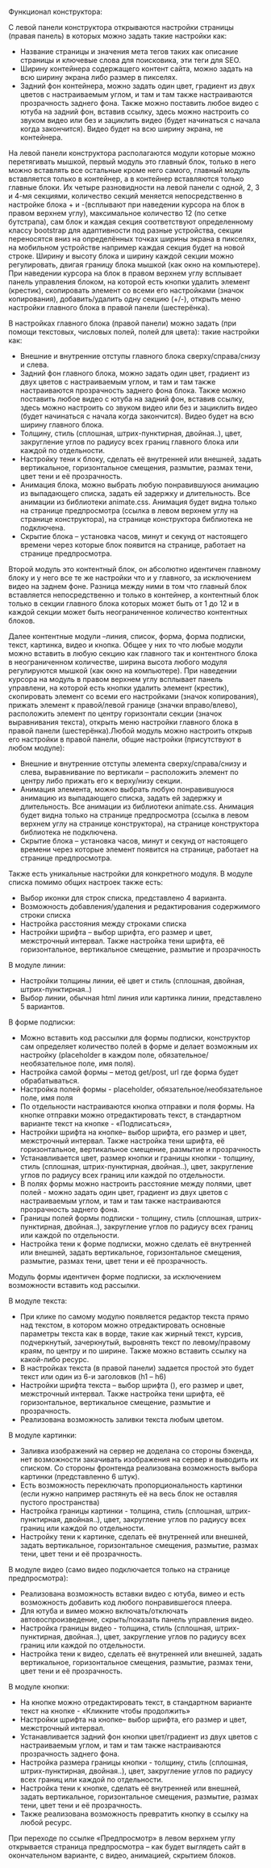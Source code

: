 Функционал конструктора:

С левой панели конструктора открываются настройки страницы (правая панель) в которых можно задать такие настройки как:

-	Название страницы и значения мета тегов таких как описание страницы и ключевые слова для поисковика, эти теги для SEO.
-	Ширину контейнера содержащего контент сайта, можно задать на всю ширину экрана либо размер в пикселях.
-	Задний фон контейнера, можно задать один цвет, градиент из двух цветов с настраиваемым углом, и там и там также настраиваются прозрачность заднего фона. Также можно поставить любое видео с ютуба на задний фон, вставив ссылку, здесь можно настроить со звуком видео или без и зациклить видео (будет начинаться с начала когда закончится). Видео будет на всю ширину экрана, не контейнера.

На левой панели конструктора располагаются модули которые можно перетягивать мышкой, первый модуль это главный блок, только в него можно вставлять все остальные кроме него самого, главный модуль вставляется только в контейнер, а в контейнер вставляются только главные блоки. Их четыре разновидности на левой панели с одной, 2, 3 и 4-мя секциями, количество секций меняется непосредственно в настройке блока + и -(всплывают при наведении курсора на блок в правом верхнем углу), максимальное количество 12 (по сетке бутстрапа), сам блок и каждая секция соответствуют определенному классу bootstrap для адаптивности под разные устройства, секции переносятся вниз на определённых точках ширины экрана в пикселях, на мобильном устройстве например каждая секция будет на новой строке. Ширину и высоту блока и ширину каждой секции можно регулировать, двигая границу блока мышкой (как окно на компьютере). При наведении курсора на блок в правом верхнем углу всплывает панель управления блоком, на которой есть кнопки удалить элемент (крестик), скопировать элемент со всеми его настройками (значок копирования), добавить/удалить одну секцию (+/-), открыть меню настройки главного блока в правой панели (шестерёнка).

В настройках главного блока (правой панели) можно задать (при помощи текстовых, числовых полей, полей для цвета): такие настройки как:

-	Внешние и внутренние отступы главного блока сверху/справа/снизу и слева.
-	Задний фон главного блока, можно задать один цвет, градиент из двух цветов с настраиваемым углом, и там и там также настраиваются прозрачность заднего фона блока. Также можно поставить любое видео с ютуба на задний фон, вставив ссылку, здесь можно настроить со звуком видео или без и зациклить видео (будет начинаться с начала когда закончится). Видео будет на всю ширину главного блока.
-	Толщину, стиль (сплошная, штрих-пунктирная, двойная..), цвет, закругление углов по радиусу всех границ главного блока или каждой по отдельности.
-	Настройку тени к блоку, сделать её внутренней или внешней, задать вертикальное, горизонтальное смещения, размытие, размах тени, цвет тени и её прозрачность.
-	Анимация блока, можно выбрать любую понравившуюся анимацию из выпадающего списка, задать ей задержку и длительность. Все анимации из библиотеки animate.css. Анимация будет видна только на странице предпросмотра (ссылка в левом верхнем углу на странице конструктора), на странице конструктора библиотека не подключена.
-	Скрытие блока – установка часов, минут и секунд от настоящего времени через которые блок появится на странице, работает на странице предпросмотра.

Второй модуль это контентный блок, он абсолютно идентичен главному блоку и у него все те же настройки что и у главного, за исключением видео на заднем фоне. Разница между ними в том что главный блок вставляется непосредственно и только в контейнер, а контентный блок только в секции главного блока которых может быть от 1 до 12 и в каждой секции может быть неограниченное количество контентных блоков.

Далее контентные модули –линия, список, форма, форма подписки, текст, картинка, видео и кнопка. Общее у них то что любые модули можно вставить в любую секцию как главного так и контентного блока в неограниченном количестве, ширина высота любого модуля регулируются мышкой (как окно на компьютере). При наведении курсора на модуль в правом верхнем углу всплывает панель управлени, на которой есть кнопки удалить элемент (крестик), скопировать элемент со всеми его настройками (значок копирования), прижать элемент к правой/левой границе (значки вправо/влево), расположить элемент по центру горизонтали секции (значок выравнивания текста), открыть меню настройки главного блока в правой панели (шестерёнка).Любой модуль можно настроить открыв его настройки в правой панели, общие настройки (присутствуют в любом модуле):

-	Внешние и внутренние отступы элемента сверху/справа/снизу и слева, выравнивание по вертикали – расположить элемент по центру либо прижать его к верху/низу секции.
-	Анимация элемента, можно выбрать любую понравившуюся анимацию из выпадающего списка, задать ей задержку и длительность. Все анимации из библиотеки animate.css. Анимация будет видна только на странице предпросмотра (ссылка в левом верхнем углу на странице конструктора), на странице конструктора библиотека не подключена.
-	Скрытие блока – установка часов, минут и секунд от настоящего времени через которые элемент появится на странице, работает на странице предпросмотра.

Также есть уникальные настройки для конкретного модуля. В модуле списка помимо общих настроек также есть:

-	Выбор иконки для строк списка, представлено 4 варианта.
-	Возможность добавления/удаления и редактирования содержимого строки списка
-	Настройка расстояния между строками списка
-	Настройки шрифта – выбор шрифта, его размер и цвет, межстрочный интервал. Также настройка тени шрифта, её горизонтальное, вертикальное смещение, размытие и прозрачность

В модуле линии:

-	Настройки толщины линии, её цвет и стиль (сплошная, двойная, штрих-пунктирная..)
-	Выбор линии, обычная html линия или картинка линии, представлено 5 вариантов.

В форме подписки:

-	Можно вставить код рассылки для формы подписки, конструктор сам определяет количество полей в форме и делает возможным их настройку (placeholder в каждом поле, обязательное/необязательное поле, имя поля).
-	Настройка самой формы – метод get/post, url где форма будет обрабатываться.
-	Настройка полей формы - placeholder, обязательное/необязательное поле, имя поля
-	По отдельности настраиваются кнопка отправки и поля формы. На кнопке отправки можно отредактировать текст, в стандартном варианте текст на кнопке - «Подписаться», 
-	Настройки шрифта на кнопке– выбор шрифта, его размер и цвет, межстрочный интервал. Также настройка тени шрифта, её горизонтальное, вертикальное смещение, размытие и прозрачность
-	Устанавливается цвет, размер кнопки и границы кнопки - толщину, стиль (сплошная, штрих-пунктирная, двойная..), цвет, закругление углов по радиусу всех границ или каждой по отдельности.
-	В полях формы можно настроить расстояние между полями, цвет полей - можно задать один цвет, градиент из двух цветов с настраиваемым углом, и там и там также настраиваются прозрачность заднего фона.
-	Границы полей формы подписки - толщину, стиль (сплошная, штрих-пунктирная, двойная..), закругление углов по радиусу всех границ или каждой по отдельности.
-	Настройка тени к форме подписки, можно сделать её внутренней или внешней, задать вертикальное, горизонтальное смещения, размытие, размах тени, цвет тени и её прозрачность.

Модуль формы идентичен форме подписки, за исключением возможности вставить код рассылки.

В модуле текста:

-	При клике по самому модулю появляется редактор текста прямо над текстом, в котором можно отредактировать основные параметры текста как в ворде, такие как жирный текст, курсив, подчеркнутый, зачеркнутый, выровнять текст по левому/правому краям, по центру и по ширине. Также можно вставить ссылку на какой-либо ресурс.
-	В настройках текста (в правой панели) задается простой это будет текст или один из 6-и заголовков (h1 – h6)
-	Настройки шрифта текста – выбор шрифта (), его размер и цвет, межстрочный интервал. Также настройка тени шрифта, её горизонтальное, вертикальное смещение, размытие и прозрачность.
-	Реализована возможность заливки текста любым цветом.

В модуле картинки:

-	Заливка изображений на сервер не доделана со стороны бэкенда, нет возможности закачивать изображения на сервер и выводить их списком. Со стороны фронтенда реализована возможность выбора картинки (представленно 6 штук).
-	Есть возможность переключать пропорциональность картинки (если нужно например растянуть её на весь блок не оставляя пустого пространства)
-	Настройка границы  картинки - толщина, стиль (сплошная, штрих-пунктирная, двойная..), цвет, закругление углов по радиусу всех границ или каждой по отдельности.
-	Настройку тени к картинке, сделать её внутренней или внешней, задать вертикальное, горизонтальное смещения, размытие, размах тени, цвет тени и её прозрачность.

В модуле видео (само видео подключается только на странице предпросмотра):

-	Реализована возможность вставки видео с ютуба, вимео и есть возможность добавить код любого понравившегося плеера.
-	Для ютуба и вимео можно включать/отключать автовоспроизведение, скрыть/показать панель управления видео.
-	Настройка границы  видео - толщина, стиль (сплошная, штрих-пунктирная, двойная..), цвет, закругление углов по радиусу всех границ или каждой по отдельности.
-	Настройка тени к видео, сделать её внутренней или внешней, задать вертикальное, горизонтальное смещения, размытие, размах тени, цвет тени и её прозрачность.

В модуле кнопки:

-	На кнопке можно отредактировать текст, в стандартном варианте текст на кнопке - «Кликните чтобы продолжить» 
-	Настройки шрифта на кнопке– выбор шрифта, его размер и цвет, межстрочный интервал. 
-	Устанавливается задний фон кнопки цвет/градиент из двух цветов с настраиваемым углом, и там и там также настраиваются прозрачность заднего фона.
-	Настройка размера границы кнопки - толщину, стиль (сплошная, штрих-пунктирная, двойная..), цвет, закругление углов по радиусу всех границ или каждой по отдельности.
-	Настройка тени к кнопке, сделать её внутренней или внешней, задать вертикальное, горизонтальное смещения, размытие, размах тени, цвет тени и её прозрачность.
-	Также реализована возможность превратить кнопку в ссылку на любой ресурс.

При переходе по ссылке «Предпросмотр» в левом верхнем углу открывается страница предпросмотра – как будет выглядеть сайт в окончательном варианте, с видео, анимацией, скрытием блоков. 
